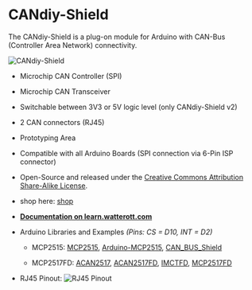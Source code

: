 # CANdiy-Shield
The CANdiy-Shield is a plug-on module for Arduino with CAN-Bus (Controller Area Network) connectivity.

![CANdiy-Shield](https://github.com/watterott/CANdiy-Shield/raw/master/hardware/CANdiy-Shield_v13.jpg)

* Microchip CAN Controller (SPI)
* Microchip CAN Transceiver
* Switchable between 3V3 or 5V logic level (only CANdiy-Shield v2)
* 2 CAN connectors (RJ45)
* Prototyping Area
* Compatible with all Arduino Boards (SPI connection via 6-Pin ISP connector)
* Open-Source and released under the [Creative Commons Attribution Share-Alike License](https://creativecommons.org/licenses/by-sa/4.0/).
* shop here: [shop](https://shop.watterott.com/CANdiy-Shield-V2-CAN-Bus-Shield)
* **[Documentation on learn.watterott.com](https://learn.watterott.com/shields/candiy-shield/)**

  
* Arduino Libraries and Examples *(Pins: CS = D10, INT = D2)*  
  - MCP2515: [MCP2515](<https://learn.watterott.com/arduino/watterott-libs/>), [Arduino-MCP2515](<https://github.com/autowp/arduino-mcp2515>), [CAN\_BUS\_Shield](<https://github.com/Seeed-Studio/CAN_BUS_Shield>)  
  - MCP2517FD: [ACAN2517](<https://github.com/pierremolinaro/acan2517>), [ACAN2517FD](<https://github.com/pierremolinaro/acan2517FD>), [IMCTFD](<https://github.com/tonton81/IMCTFD>), [MCP2517FD](<https://github.com/SalahEddineBOURAGBA/MCP2517FD>)

    <!-- -->

- RJ45 Pinout: ![RJ45 Pinout](<can_rj45.png>)

<!-- -->

